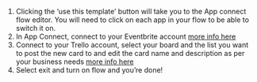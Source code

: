 1. Clicking the ‘use this template’ button will take you to the App connect flow editor. You will need to click on each app in your flow to be able to switch it on. 
1. In App Connect, connect to your Eventbrite account [more info here](https://developer.ibm.com/integration/docs/app-connect/how-to-guides-for-apps/use-ibm-app-connect-eventbrite/)
1. Connect to your Trello account, select your board and the list you want to post the new card to and edit the card name and description as per your business needs [more info here](https://developer.ibm.com/integration/docs/app-connect/how-to-guides-for-apps/use-ibm-app-connect-trello/) 
1. Select exit and turn on flow and you’re done!
